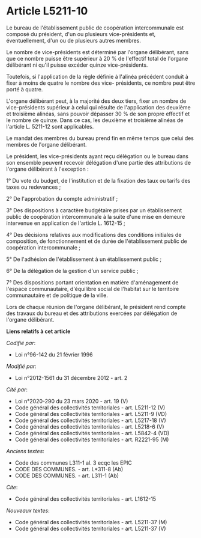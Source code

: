 # Article L5211-10

Le bureau de l'établissement public de coopération intercommunale est composé du président, d'un ou plusieurs vice-présidents
et, éventuellement, d'un ou de plusieurs autres membres. 

Le nombre de vice-présidents est déterminé par l'organe délibérant, sans que ce nombre puisse être supérieur à 20 % de
l'effectif total de l'organe délibérant ni qu'il puisse excéder quinze vice-présidents. 

Toutefois, si l'application de la règle définie à l'alinéa précédent conduit à fixer à moins de quatre le nombre des vice-
présidents, ce nombre peut être porté à quatre. 

L'organe délibérant peut, à la majorité des deux tiers, fixer un nombre de vice-présidents supérieur à celui qui résulte de
l'application des deuxième et troisième alinéas, sans pouvoir dépasser 30 % de son propre effectif et le nombre de quinze.
Dans ce cas, les deuxième et troisième alinéas de l'article L. 5211-12 sont applicables. 

Le mandat des membres du bureau prend fin en même temps que celui des membres de l'organe délibérant. 

Le président, les vice-présidents ayant reçu délégation ou le bureau dans son ensemble peuvent recevoir délégation d'une
partie des attributions de l'organe délibérant à l'exception : 

1° Du vote du budget, de l'institution et de la fixation des taux ou tarifs des taxes ou redevances ; 

2° De l'approbation du compte administratif ; 

3° Des dispositions à caractère budgétaire prises par un établissement public de coopération intercommunale à la suite d'une
mise en demeure intervenue en application de l'article L. 1612-15 ; 

4° Des décisions relatives aux modifications des conditions initiales de composition, de fonctionnement et de durée de
l'établissement public de coopération intercommunale ; 

5° De l'adhésion de l'établissement à un établissement public ; 

6° De la délégation de la gestion d'un service public ; 

7° Des dispositions portant orientation en matière d'aménagement de l'espace communautaire, d'équilibre social de l'habitat
sur le territoire communautaire et de politique de la ville. 

Lors de chaque réunion de l'organe délibérant, le président rend compte des travaux du bureau et des attributions exercées
par délégation de l'organe délibérant.

**Liens relatifs à cet article**

_Codifié par_:

  - Loi n°96-142 du 21 février 1996

_Modifié par_:

  - Loi n°2012-1561 du 31 décembre 2012 - art. 2

_Cité par_:

  - Loi n°2020-290 du 23 mars 2020 - art. 19 (V)
  - Code général des collectivités territoriales - art. L5211-12 (V)
  - Code général des collectivités territoriales - art. L5211-9 (VD)
  - Code général des collectivités territoriales - art. L5217-18 (V)
  - Code général des collectivités territoriales - art. L5218-6 (V)
  - Code général des collectivités territoriales - art. L5842-4 (VD)
  - Code général des collectivités territoriales - art. R2221-95 (M)

_Anciens textes_:

  - Code des communes L311-1 al. 3 ecqc les EPIC
  - CODE DES COMMUNES. - art. L*311-8 (Ab)
  - CODE DES COMMUNES. - art. L311-1 (Ab)

_Cite_:

  - Code général des collectivités territoriales - art. L1612-15

_Nouveaux textes_:

  - Code général des collectivités territoriales - art. L5211-37 (M)
  - Code général des collectivités territoriales - art. L5211-37 (V)
